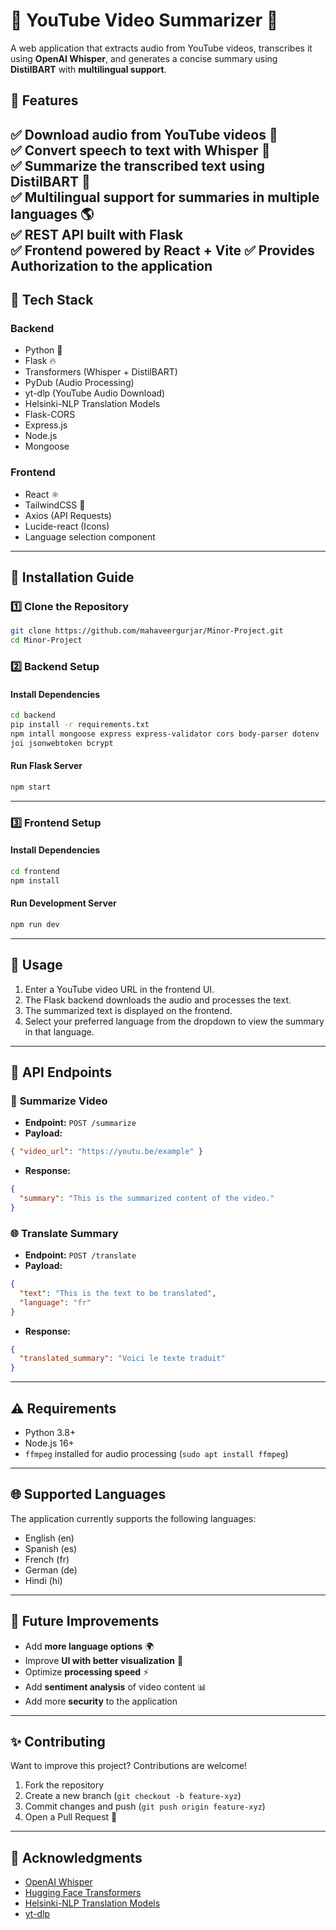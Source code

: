 # 🎥 YouTube Video Summarizer 📝

A web application that extracts audio from YouTube videos, transcribes it using **OpenAI Whisper**, and generates a concise summary using **DistilBART** with **multilingual support**.

## 🚀 Features

✅ Download audio from YouTube videos 🎵  
✅ Convert speech to text with **Whisper** 🤖  
✅ Summarize the transcribed text using **DistilBART** 📄  
✅ **Multilingual support** for summaries in multiple languages 🌎  
✅ REST API built with **Flask**  
✅ Frontend powered by **React + Vite**
✅ Provides **Authorization** to the application 
---

## 🫠 Tech Stack

### **Backend**

- Python 🐍
- Flask 🔥
- Transformers (Whisper + DistilBART)
- PyDub (Audio Processing)
- yt-dlp (YouTube Audio Download)
- Helsinki-NLP Translation Models
- Flask-CORS
- Express.js
- Node.js
- Mongoose
### **Frontend**

- React ⚛️
- TailwindCSS 🎨
- Axios (API Requests)
- Lucide-react (Icons)
- Language selection component

---

## 📌 Installation Guide

### 1️⃣ **Clone the Repository**

```sh
git clone https://github.com/mahaveergurjar/Minor-Project.git
cd Minor-Project
```

### 2️⃣ **Backend Setup**

#### Install Dependencies

```sh
cd backend
pip install -r requirements.txt
npm intall mongoose express express-validator cors body-parser dotenv
joi jsonwebtoken bcrypt
```

#### Run Flask Server

```sh
npm start
```

---

### 3️⃣ **Frontend Setup**

#### Install Dependencies

```sh
cd frontend
npm install
```

#### Run Development Server

```sh
npm run dev
```

---

## 🎯 Usage

1. Enter a YouTube video URL in the frontend UI.
2. The Flask backend downloads the audio and processes the text.
3. The summarized text is displayed on the frontend.
4. Select your preferred language from the dropdown to view the summary in that language.

---

## 📌 API Endpoints

### 🎹 **Summarize Video**

- **Endpoint:** `POST /summarize`
- **Payload:**

```json
{ "video_url": "https://youtu.be/example" }
```

- **Response:**

```json
{
  "summary": "This is the summarized content of the video."
}
```

### 🌐 **Translate Summary**

- **Endpoint:** `POST /translate`
- **Payload:**

```json
{ 
  "text": "This is the text to be translated", 
  "language": "fr" 
}
```

- **Response:**

```json
{
  "translated_summary": "Voici le texte traduit"
}
```

---

## ⚠️ Requirements

- Python 3.8+
- Node.js 16+
- `ffmpeg` installed for audio processing (`sudo apt install ffmpeg`)

---

## 🌐 Supported Languages

The application currently supports the following languages:
- English (en)
- Spanish (es)
- French (fr)
- German (de)
- Hindi (hi)

---

## 🤖 Future Improvements

- Add **more language options** 🌍
- Improve **UI with better visualization** 🎨
- Optimize **processing speed** ⚡
- Add **sentiment analysis** of video content 📊
- Add more **security** to the application 
---

## ✨ Contributing

Want to improve this project? Contributions are welcome!

1. Fork the repository
2. Create a new branch (`git checkout -b feature-xyz`)
3. Commit changes and push (`git push origin feature-xyz`)
4. Open a Pull Request 🚀

---

## 🙌 Acknowledgments

- [OpenAI Whisper](https://openai.com/whisper)
- [Hugging Face Transformers](https://huggingface.co/)
- [Helsinki-NLP Translation Models](https://huggingface.co/Helsinki-NLP)
- [yt-dlp](https://github.com/yt-dlp/yt-dlp)
